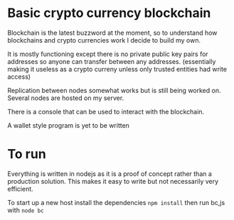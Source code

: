 # Basic crypto currency blockchain

Blockchain is the latest buzzword at the moment, so to understand how blockchains and crypto currencies work I decide to build my own.

It is mostly functioning except there is no private public key pairs for addresses so anyone can transfer between any addresses. (essentially making it useless as a crypto curreny unless only trusted entities had write access) 

Replication between nodes somewhat works but is still being worked on. Several nodes are hosted on my server.

There is a console that can be used to interact with the blockchain.

A wallet style program is yet to be written

# To run
Everything is written in nodejs as it is a proof of concept rather than a production solution. This makes it easy to write but not necessarily very efficient.

To start up a new host install the dependencies `npm install` then run bc,js with `node bc`

